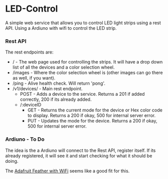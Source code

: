 # LED-Control

A simple web service that allows you to control LED light strips using a rest API. Using a Ardiuno with wifi to control the LED strip.

### Rest API

The rest endpoints are:
* / - The web page used for controlling the strips. It will have a drop down list of all the devices and a color selection wheel.
* /images - Where the color selection wheel is (other images can go there as well, if you want).
* /ping - Alive health check. Will return 'pong'.
* /v1/devices/ - Main rest endpoint.
  * POST - Adds a device to the service. Returns a 201 if added correctly, 200 if its already added.
  * /:deviceID
    * GET - Returns the current mode for the device or Hex color code to display. Returns a 200 if okay, 500 for internal server error.
    * PUT - Updates the mode for the device. Returns a 200 if okay, 500 for internal server error.

### Ardiuno - To Do

The idea is the a Ardiuno will connect to the Rest API, register itself. If its already registered, it will see it and start checking for what it should be doing.

The [Adafruit Feather with WiFi](https://www.adafruit.com/product/2821) seems like a good fit for this.
